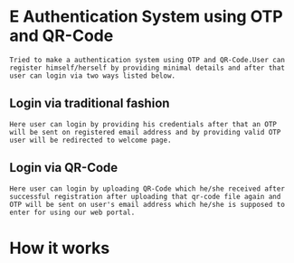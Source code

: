 # E Authentication System using OTP and QR-Code

	Tried to make a authentication system using OTP and QR-Code.User can register himself/herself by providing minimal details and after that user can login via two ways listed below.

## Login via traditional fashion

	Here user can login by providing his credentials after that an OTP will be sent on registered email address and by providing valid OTP user will be redirected to welcome page.


## Login via QR-Code

	Here user can login by uploading QR-Code which he/she received after successful registration after uploading that qr-code file again and OTP will be sent on user's email address which he/she is supposed to enter for using our web portal.



# How it works 


	
